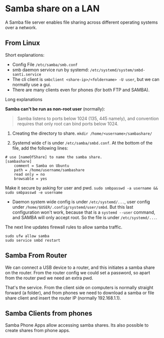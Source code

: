 # Samba share on a LAN
A Samba file server enables file sharing across different operating systems over a network. 

## From Linux
Short explanations:
* Config File `/etc/samba/smb.conf`
* smb daemon service run by systemd: `/etc/systemd/system/smbd-santi.service`
* The cli client is `smbclient <share-ip>/<foldername> -U user`, but we can normally use a gui.
* There are many clients even for phones (for both FTP and SAMBA).

Long explanations

**Samba can't be run as non-root user** (normally):

> Samba listens to ports below 1024 (135, 445 namely), and convention requires that only root can bind ports below 1024.

1. Creating the directory to share.
`mkdir /home/<username>/sambashare/`

2. Systemd wide cf is under `/etc/samba/smbd.conf`. 
At the bottom of the file, add the following lines:
```
# use [nameOfShare] to name the samba share.
[sambashare]
    comment = Samba on Ubuntu
    path = /home/username/sambashare
    read only = no
    browsable = yes
```

Make it secure by asking for user and pwd.
`sudo smbpasswd -a username && sudo smbpasswd -e username`

* Daemon system wide config is under `/etc/systemd/...`, user config under `/home/$USER/.config/systemd/user/smbd`. But this last configuration won't work, because that is a `systemd --user` command, and SAMBA will only accept root. So the file is under `/etc/systemd/...`.

The next line updates firewall rules to allow samba traffic.
```
sudo ufw allow samba 
sudo service smbd restart
```

## Samba From Router
We can connect a USB device to a router, and this initiates a samba share on the router. From the router config we could set a password, so apart from the router pwd we need an extra pwd. 

That's the service. From the client side on computers is normally straight forward (a folder), and from phones we need to download a samba or file share client and insert the router IP (normally 192.168.1.1).

## Samba Clients from phones
Samba Phone Apps allow accessing samba shares. Its also possible to create shares from phone apps.
